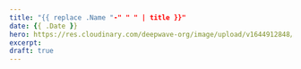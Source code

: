 ```yaml
---
title: "{{ replace .Name "-" " " | title }}"
date: {{ .Date }}
hero: https://res.cloudinary.com/deepwave-org/image/upload/v1644912848/hugo-theme-novela/hero-3_kkxkls.jpg
excerpt:
draft: true
---
```

